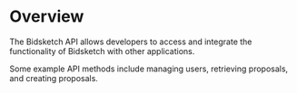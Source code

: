 # Overview

The Bidsketch API allows developers to access and integrate the functionality of Bidsketch with other applications.

Some example API methods include managing users, retrieving proposals, and creating proposals.
